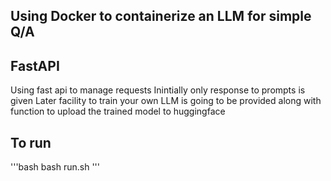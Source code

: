 ## Using Docker to containerize an LLM for simple Q/A

## FastAPI

Using fast api to manage requests
Inintially only response to prompts is given
Later facility to train your own LLM is going to be provided along with function to upload the trained model to huggingface

## To run
'''bash
bash run.sh
'''
